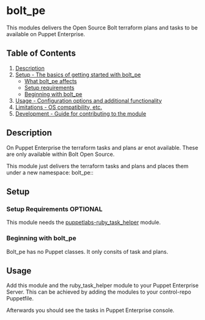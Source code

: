 # bolt_pe

This modules delivers the Open Source Bolt terraform plans and tasks to be available on Puppet Enterprise.

## Table of Contents

1. [Description](#description)
1. [Setup - The basics of getting started with bolt_pe](#setup)
    * [What bolt_pe affects](#what-bolt_pe-affects)
    * [Setup requirements](#setup-requirements)
    * [Beginning with bolt_pe](#beginning-with-bolt_pe)
1. [Usage - Configuration options and additional functionality](#usage)
1. [Limitations - OS compatibility, etc.](#limitations)
1. [Development - Guide for contributing to the module](#development)

## Description

On Puppet Enterprise the terraform tasks and plans ar enot available.
These are only available within Bolt Open Source.

This module just delivers the terraform tasks and plans and places them under a new namespace: bolt_pe::

## Setup

### Setup Requirements **OPTIONAL**

This module needs the [puppetlabs-ruby_task_helper](https://forge.puppet.com/modules/puppetlabs/ruby_task_helper)  module.

### Beginning with bolt_pe

Bolt_pe has no Puppet classes.
It only consits of task and plans.

## Usage

Add this module and the ruby_task_helper module to your Puppet Enterprise Server.
This can be achieved by adding the modules to your control-repo Puppetfile.

Afterwards you should see the tasks in Puppet Enterprise console.


